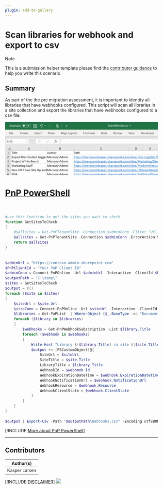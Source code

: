 ```yaml
---
plugin: add-to-gallery
---
```


# Scan libraries for webhook and export to csv

> [!Note]
> This is a submission helper template please find the [contributor guidance](/docfx/contribute.md) to help you write this scenario.

## Summary

As part of the the pre migration assessment, it is important to identify all libraries that have webhooks configured. This script will scan all libraries in a site collection and export the libraries that have webhooks configured to a csv file.

![Example Screenshot](assets/example.png)


# [PnP PowerShell](#tab/pnpps)

```powershell


#use this function to get the sites you want to check
function GetSitesToCheck 
{
    #$allsites = Get-PnPTenantSite -Connection $adminConn -Filter "Url -like 'https://contoso.sharepoint.com/'"  -ErrorAction Stop
    $allsites = Get-PnPTenantSite -Connection $adminConn -ErrorAction Stop
    return $allsites
}


$adminUrl = "https://contoso-admin.sharepoint.com"
$PnPClientId = "Your PnP Client ID"
$adminConn = Connect-PnPOnline -Url $adminUrl -Interactive -ClientId $PnPClientId
$outputPath = "C:\temp\" 
$sites = GetSitesToCheck
$output = @()
foreach ($site in $sites) 
{
    $siteUrl = $site.Url
    $siteConn = Connect-PnPOnline -Url $siteUrl -Interactive -ClientId $PnPClientId
    $libraries = Get-PnPList  | Where-Object {$_.BaseType -eq "DocumentLibrary"}
    foreach ($library in $libraries) 
    {
        $webhooks = Get-PnPWebhookSubscription -List $library.Title
        foreach ($webhook in $webhooks)
        {
            Write-Host "Library $($library.Title) in site $($site.Title) has $($webhooks.Count) webhooks"
            $output += [PSCustomObject]@{
                SiteUrl = $siteUrl
                SiteTitle = $site.Title
                LibraryTitle = $library.Title
                WebhookId = $webhook.Id
                WebhookExpirationDateTime = $webhook.ExpirationDateTime
                WebhookNotificationUrl = $webhook.NotificationUrl
                WebhookResource = $webhook.Resource
                WebhookClientState = $webhook.ClientState
            }
        }
    }
}

$output | Export-Csv -Path "$outputPath\Webhooks.csv" -Encoding utf8BOM -Delimiter "|" -Force;


```
[!INCLUDE [More about PnP PowerShell](../../docfx/includes/MORE-PNPPS.md)]
***


## Contributors

| Author(s) |
|-----------|
| Kasper Larsen |

[!INCLUDE [DISCLAIMER](../../docfx/includes/DISCLAIMER.md)]
<img src="https://m365-visitor-stats.azurewebsites.net/script-samples/scripts/spo-get-libraries-with-webhooks" aria-hidden="true" />
